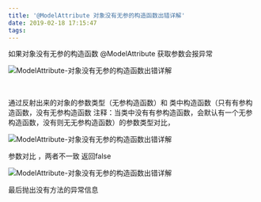 ```yaml
---
title: '@ModelAttribute 对象没有无参的构造函数出错详解'
date: 2019-02-18 17:15:47
tags:
---
```

如果对象没有无参的构造函数 @ModelAttribute 获取参数会报异常

![ModelAttribute-对象没有无参的构造函数出错详解](https://img.mupaie.com/20180627151839209.png)

 

通过反射出来的对象的参数类型（无参构造函数）和 类中构造函数（只有有参构造函数，没有无参构造函数 注释：当类中没有有参构造函数，会默认有一个无参构造函数，没有则无无参构造函数）的参数类型对比，

![ModelAttribute-对象没有无参的构造函数出错详解](https://img.mupaie.com/20180628105206677.png)

参数对比 ，两者不一致 返回false

![ModelAttribute-对象没有无参的构造函数出错详解](https://img.mupaie.com/20180628105954917.png)

最后抛出没有方法的异常信息

